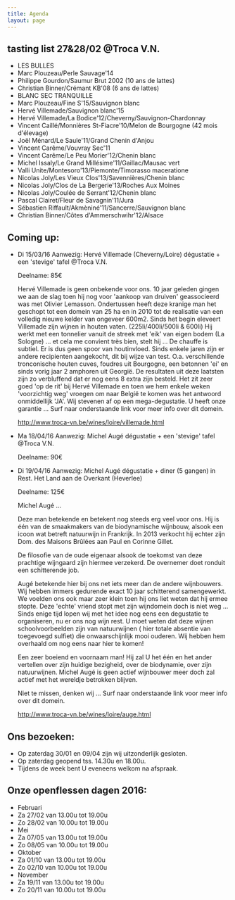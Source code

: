```yaml
---
title: Agenda 
layout: page
---
```


tasting list 27&28/02 @Troca V.N.
---------------------------------
* LES BULLES
* Marc Plouzeau/Perle Sauvage'14 
* Philippe Gourdon/Saumur Brut 2002 (10 ans de lattes)
* Christian Binner/Crémant KB'08 (6 ans de lattes)
* BLANC SEC TRANQUILLE
* Marc Plouzeau/Fine S'15/Sauvignon blanc
* Hervé Villemade/Sauvignon blanc'15
* Hervé Villemade/La Bodice'12/Cheverny/Sauvignon-Chardonnay
* Vincent Caillé/Monnières St-Fiacre'10/Melon de Bourgogne (42 mois d'élevage)
* Joël Ménard/Le Saule'11/Grand Chenin d'Anjou
* Vincent Carême/Vouvray Sec'11
* Vincent Carême/Le Peu Morier'12/Chenin blanc
* Michel Issaly/Le Grand Millésime'11/Gaillac/Mausac vert
* Valli Unite/Montesoro'13/Piemonte/Timorasso maceratione
* Nicolas Joly/Les Vieux Clos'13/Savennières/Chenin blanc
* Nicolas Joly/Clos de La Bergerie'13/Roches Aux Moines
* Nicolas Joly/Coulée de Serrant'12/Chenin blanc
* Pascal Clairet/Fleur de Savagnin'11/Jura
* Sébastien Riffault/Akmèniné'11/Sancerre/Sauvignon blanc
* Christian Binner/Côtes d'Ammerschwihr'12/Alsace



Coming up:
----------
* Di 15/03/16 Aanwezig: Hervé Villemade (Cheverny/Loire) dégustatie + een 'stevige' tafel @Troca V.N.

    Deelname: 85€ 

    Hervé Villemade is geen onbekende voor ons. 10 jaar geleden gingen we aan de slag toen hij nog voor 'aankoop van druiven' geassocieerd was met Olivier Lemasson.
    Ondertussen heeft deze kranige man het geschopt tot een domein van 25 ha en in 2010 tot de realisatie van een volledig nieuwe kelder van ongeveer 600m2.
    Sinds het begin eleveert Villemade zijn wijnen in houten vaten. (225li/400li/500li & 600li) Hij werkt met een tonnelier vanuit de streek met 'eik' 
    van eigen bodem (La Sologne) ... et cela me convient très bien, stelt hij ... 
    De chauffe is subtiel. Er is dus geen spoor van houtinvloed.
    Sinds enkele jaren zijn er andere recipienten aangekocht, dit bij wijze van test. O.a. verschillende tronconische houten cuves, foudres uit Bourgogne,
    een betonnen 'ei' en sinds vorig jaar 2 amphoren uit Georgië. De resultaten uit deze laatsten zijn zo verbluffend dat er nog eens 8 extra zijn besteld.
    Het zit zeer goed 'op de rit' bij Hervé Villemade en toen we hem enkele weken 'voorzichtig weg' vroegen om naar België te komen was het antwoord onmiddellijk 'JA'.
    Wij stevenen af op een mega-degustatie. U heeft onze garantie ... 
    Surf naar onderstaande link voor meer info over dit domein. 
    
    <http://www.troca-vn.be/wines/loire/villemade.html>   

* Ma 18/04/16 Aanwezig: Michel Augé dégustatie + een 'stevige' tafel @Troca V.N.
    
    Deelname: 90€

* Di 19/04/16 Aanwezig: Michel Augé dégustatie + diner (5 gangen) in Rest. Het Land aan de Overkant (Heverlee)
    
    Deelname: 125€
    
    Michel Augé ...
    
    Deze man betekende en betekent nog steeds erg veel voor ons. 
    Hij is één van de smaakmakers van de biodynamische wijnbouw, alsook een icoon wat betreft natuurwijn in Frankrijk.
    In 2013 verkocht hij echter zijn Dom. des Maisons Brûlées aan Paul en Corinne Gillet.
    
    De filosofie van de oude eigenaar alsook de toekomst van deze prachtige wijngaard zijn hiermee verzekerd. De overnemer doet ronduit een schitterende job.
    
    Augé betekende hier bij ons net iets meer dan de andere wijnbouwers. Wij hebben immers gedurende exact 10 jaar schitterend samengewerkt. We voelden ons
    ook maar zeer klein toen hij ons liet weten dat hij ermee stopte. Deze 'echte' vriend stopt met zijn wijndomein doch is niet weg ...
    Sinds enige tijd lopen wij met het idee nog eens een degustatie te organiseren, nu er ons nog wijn rest.
    U moet weten dat deze wijnen schoolvoorbeelden zijn van natuurwijnen ( hier totale absentie van toegevoegd sulfiet) die onwaarschijnlijk mooi ouderen.
    Wij hebben hem overhaald om nog eens naar hier te komen!
    
    Een zeer boeiend en voornaam man! Hij zal U het één en het ander vertellen over zijn huidige bezigheid, over de biodynamie, over zijn natuurwijnen.
    Michel Augé is geen actief wijnbouwer meer doch zal actief met het wereldje betrokken blijven.
    
    Niet te missen, denken wij ...
    Surf naar onderstaande link voor meer info over dit domein. 
    
    <http://www.troca-vn.be/wines/loire/auge.html>     

    
Ons bezoeken:
-------------
* Op zaterdag 30/01 en 09/04 zijn wij uitzonderlijk gesloten.
* Op zaterdag geopend tss. 14.30u en 18.00u.
* Tijdens de week bent U eveneens welkom na afspraak.

Onze openflessen dagen 2016:
----------------------------
* Februari
* Za 27/02 van 13.00u tot 19.00u
* Zo 28/02 van 10.00u tot 19.00u
* Mei
* Za 07/05 van 13.00u tot 19.00u
* Zo 08/05 van 10.00u tot 19.00u
* Oktober
* Za 01/10 van 13.00u tot 19.00u
* Zo 02/10 van 10.00u tot 19.00u
* November
* Za 19/11 van 13.00u tot 19.00u
* Zo 20/11 van 10.00u tot 19.00u


















